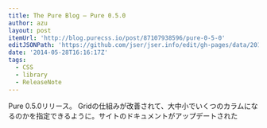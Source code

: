 ```yaml
---
title: The Pure Blog — Pure 0.5.0
author: azu
layout: post
itemUrl: 'http://blog.purecss.io/post/87107938596/pure-0-5-0'
editJSONPath: 'https://github.com/jser/jser.info/edit/gh-pages/data/2014/05/index.json'
date: '2014-05-28T16:16:17Z'
tags:
  - CSS
  - library
  - ReleaseNote
---
```

Pure 0.5.0リリース。
Gridの仕組みが改善されて、大中小でいくつのカラムになるのかを指定できるように。サイトのドキュメントがアップデートされた

